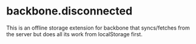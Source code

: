 backbone.disconnected
=====================

This is an offline storage extension for backbone that syncs/fetches from the server but does all its work from localStorage first.